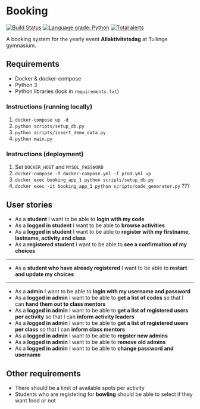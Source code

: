 # Booking

[![Build Status](https://travis-ci.org/tullinge/booking.svg?branch=master)](https://travis-ci.org/tullinge/booking)
[![Language grade: Python](https://img.shields.io/lgtm/grade/python/g/tullinge/booking.svg?logo=lgtm&logoWidth=18)](https://lgtm.com/projects/g/tullinge/booking/context:python)
[![Total alerts](https://img.shields.io/lgtm/alerts/g/tullinge/booking.svg?logo=lgtm&logoWidth=18)](https://lgtm.com/projects/g/tullinge/booking/alerts/)

A booking system for the yearly event **Allaktivitetsdag** at Tullinge gymnasium.

## Requirements

- Docker & docker-compose
- Python 3
- Python libraries (look in `requirements.txt`)

### Instructions (running locally)

1. `docker-compose up -d`
2. `python scripts/setup_db.py`
3. `python scripts/insert_demo_data.py`
4. `python main.py`
   
### Instructions (deployment)

1. Set `DOCKER_HOST` and `MYSQL_PASSWORD`
2. `docker-compose -f docker-compose.yml -f prod.yml up`
3. `docker exec booking_app_1 python scripts/setup_db.py`
4. `docker exec -it booking_app_1 python scripts/code_generator.py` ???

## User stories

- As a **student** I want to be able to **login with my code**
- As a **logged in student** I want to be able to **browse activities**
- As a **logged in student** I want to be able to **register with my firstname, lastname, activity and class**
- As a **registered student** I want to be able to **see a confirmation of my choices**

---

- As a **student who have already registered** I want to be able to **restart and update my choices**

---

- As a **admin** I want to be able to **login with my username and password**
- As a **logged in admin** I want to be able to **get a list of codes** so that I can **hand them out to class mentors**
- As a **logged in admin** I want to be able to **get a list of registered users per activity** so that I can **inform activity leaders**
- As a **logged in admin** I want to be able to **get a list of registered users per class** so that I can **inform class mentors**
- As a **logged in admin** I want to be able to **regster new admins**
- As a **logged in admin** I want to be able to **remove old admins**
- As a **logged in admin** I want to be able to **change password and username**

## Other requirements

- There should be a limit of available spots per activity
- Students who are registering for **bowling** should be able to select if they want food or not
